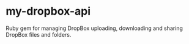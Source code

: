 # my-dropbox-api
Ruby gem for managing DropBox uploading, downloading and sharing DropBox files and folders.
